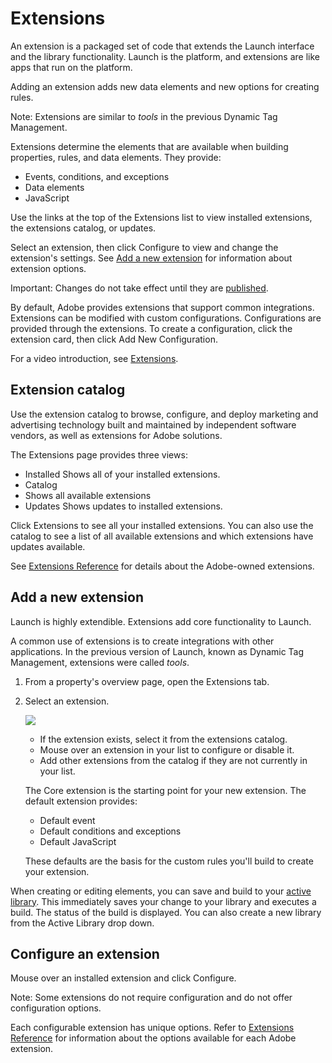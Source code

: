 # Extensions

An extension is a packaged set of code that extends the Launch interface and the library functionality. Launch is the platform, and extensions are like apps that run on the platform.

Adding an extension adds new data elements and new options for creating rules.

Note: Extensions are similar to _tools_ in the previous Dynamic Tag Management.

Extensions determine the elements that are available when building properties, rules, and data elements. They provide:

*   Events, conditions, and exceptions
*   Data elements
*   JavaScript

Use the links at the top of the Extensions list to view installed extensions, the extensions catalog, or updates.

Select an extension, then click Configure to view and change the extension's settings. See [Add a new extension](extensions.md) for information about extension options.

Important: Changes do not take effect until they are [published](c_publishing.md).

By default, Adobe provides extensions that support common integrations. Extensions can be modified with custom configurations. Configurations are provided through the extensions. To create a configuration, click the extension card, then click Add New Configuration.

For a video introduction, see [Extensions](videos.md).

## Extension catalog

Use the extension catalog to browse, configure, and deploy marketing and advertising technology built and maintained by independent software vendors, as well as extensions for Adobe solutions.

The Extensions page provides three views:

*   Installed
    Shows all of your installed extensions.
*   Catalog
*   Shows all available extensions
*   Updates
    Shows updates to installed extensions.


Click Extensions to see all your installed extensions. You can also use the catalog to see a list of all available extensions and which extensions have updates available.

See [Extensions Reference](extensions-reference.md) for details about the Adobe-owned extensions.

## Add a new extension

Launch is highly extendible. Extensions add core functionality to Launch.

A common use of extensions is to create integrations with other applications. In the previous version of Launch, known as Dynamic Tag Management, extensions were called _tools_.

1.  From a property's overview page, open the Extensions tab.
2.  Select an extension.

    ![](../images/extensions.png)

    *   If the extension exists, select it from the extensions catalog.
    *   Mouse over an extension in your list to configure or disable it.
    *   Add other extensions from the catalog if they are not currently in your list.

    The Core extension is the starting point for your new extension. The default extension provides:

    *   Default event
    *   Default conditions and exceptions
    *   Default JavaScript

    These defaults are the basis for the custom rules you'll build to create your extension.


When creating or editing elements, you can save and build to your [active library](library.html#task_9E314B2EAC094D94B2F06D2CE57DCE72 "Libraries encapsulate a set of changes you'd like to make to your deployed code. Active Library makes this easier, allowing you to rapidly iterate through changes and see the impact."). This immediately saves your change to your library and executes a build. The status of the build is displayed. You can also create a new library from the Active Library drop down.

## Configure an extension

Mouse over an installed extension and click Configure.

Note: Some extensions do not require configuration and do not offer configuration options.

Each configurable extension has unique options. Refer to [Extensions Reference](extensions-reference.html#concept_2B2AF5D95A3E4389835746C9B34D1297 "This Extensions Reference describes the extensions provided by Adobe.") for information about the options available for each Adobe extension.
